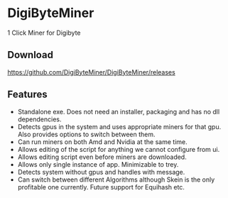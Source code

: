 # DigiByteMiner
1 Click Miner for Digibyte

## Download
https://github.com/DigiByteMiner/DigiByteMiner/releases


## Features<To be edited and refined>
  
  * Standalone exe. Does not need an installer, packaging and has no dll dependencies.
  * Detects gpus in the system and uses appropriate miners for that gpu. Also provides options to switch between them.
  * Can run miners on both Amd and Nvidia at the same time.
  * Allows editing of the script for anything we cannot configure from ui.
  * Allows editing script even before miners are downloaded.
  * Allows only single instance of app. Minimizable to trey.
  * Detects system without gpus and handles with message.
  * Can switch between different Algorithms although Skein is the only profitable one currently. Future support for Equihash etc.


